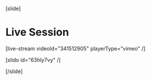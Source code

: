[slide]
# Live Session

[live-stream videoId="341512905" playerType="vimeo" /]

[slido id="63hly7vy" /]

[/slide]